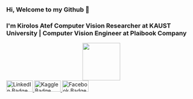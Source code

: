 ### Hi, Welcome to my Github 👋

### I'm Kirolos Atef Computer Vision Researcher at KAUST University | Computer Vision Engineer at Plaibook Company
<div id="header" align="center">
  <img src="https://media.giphy.com/media/M9gbBd9nbDrOTu1Mqx/giphy.gif" width="100"/>
</div>

<div id="badges">
  <a href="https://www.linkedin.com/in/kirolos-atef-631755123/">
    <img src="https://img.shields.io/badge/-LinkedIn-blue" alt="LinkedIn Badge" width=70 height=30/>
  </a>
  <a href="https://www.kaggle.com/kirolosatef">
    <img src="https://img.shields.io/badge/-Kaggle-yellow" alt="Kaggle Badge" width=70 height=30/>
  </a>
  <a href="https://www.facebook.com/kero.atef.9406">
    <img src="https://img.shields.io/badge/-Facebook-blue" alt="Facebook Badge" width=70 height=30 />
  </a>
</div>

